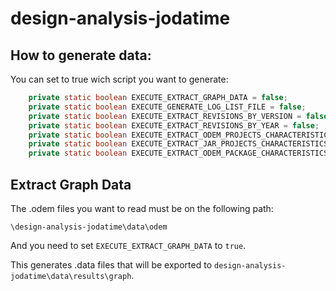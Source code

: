# design-analysis-jodatime


## How to generate data:

You can set to true wich script you want to generate:

```java
	private static boolean EXECUTE_EXTRACT_GRAPH_DATA = false;
	private static boolean EXECUTE_GENERATE_LOG_LIST_FILE = false;
	private static boolean EXECUTE_EXTRACT_REVISIONS_BY_VERSION = false;
	private static boolean EXECUTE_EXTRACT_REVISIONS_BY_YEAR = false;
	private static boolean EXECUTE_EXTRACT_ODEM_PROJECTS_CHARACTERISTICS = false;
	private static boolean EXECUTE_EXTRACT_JAR_PROJECTS_CHARACTERISTICS = false;
	private static boolean EXECUTE_EXTRACT_ODEM_PACKAGE_CHARACTERISTICS = false;

```

## Extract Graph Data

The .odem files you want to read must be on the following path:

`\design-analysis-jodatime\data\odem` 

And you need to set `EXECUTE_EXTRACT_GRAPH_DATA` to `true`.

This generates .data files that will be exported to `design-analysis-jodatime\data\results\graph`.
